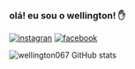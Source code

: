 ### olá! eu sou o wellington! ✋

[![instagran](https://img.shields.io/badge/Instagram-E4405F?style=for-the-badge&logo=instagram&logoColor=white)](https://instagram.com/wellington_de_franca)
[![facebook](https://img.shields.io/badge/Facebook-1877F2?style=for-the-badge&logo=facebook&logoColor=white)]()

![wellington067 GitHub stats](https://github-readme-stats.vercel.app/api?username=wellington067&show_icons=true&theme=tokyonight)
